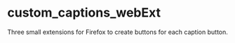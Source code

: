 # custom_captions_webExt

Three small extensions for Firefox to create buttons for each caption button.